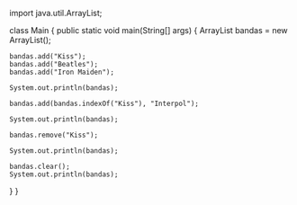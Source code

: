 import java.util.ArrayList;

class Main {
  public static void main(String[] args) {
    ArrayList<String> bandas = new ArrayList<String>();

    bandas.add("Kiss");
    bandas.add("Beatles");
    bandas.add("Iron Maiden"); 

    System.out.println(bandas); 

    bandas.add(bandas.indexOf("Kiss"), "Interpol");

    System.out.println(bandas);

    bandas.remove("Kiss");

    System.out.println(bandas); 

    bandas.clear();
    System.out.println(bandas); 
    
  }
}

